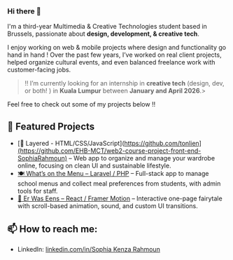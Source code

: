 ### Hi there 👋

I'm a third-year Multimedia & Creative Technologies student based in Brussels, passionate about **design, development, & creative tech**.

I enjoy working on web & mobile projects where design and functionality go hand in hand !
Over the past few years, I’ve worked on real client projects, helped organize cultural events, and even balanced freelance work with customer-facing jobs. 

> ‼️ I’m currently looking for an internship in **creative tech** (design, dev, or both! ) in **Kuala Lumpur** between **January and April 2026**.>

Feel free to check out some of my projects below !!

## 🌟 Featured Projects
- [🧥 Layered - HTML/CSS/JavaScript](https://github.com/tonlien](https://github.com/EHB-MCT/web2-course-project-front-end-SophiaRahmoun) – 
Web app to organize and manage your wardrobe online, focusing on clean UI and sustainable lifestyle.
- [🍽 What’s on the Menu – Laravel / PHP](https://github.com/EHB-MCT/back-end-what-s-on-the-menu-SophiaRahmoun) – Full-stack app to manage school menus and collect meal preferences from students, with admin tools for staff.
- [🐺 Er Was Eens – React / Framer Motion](https://github.com/EHB-MCT/cp-frontend-SophiaRahmoun) – Interactive one-page fairytale with scroll-based animation, sound, and custom UI transitions.

## 📫 How  to reach me:
- LinkedIn: [linkedin.com/in/Sophia Kenza Rahmoun](https://www.linkedin.com/in/sophia-kenza-rahmoun) 
